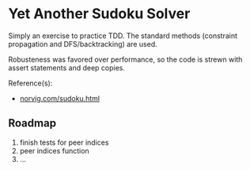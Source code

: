 
Yet Another Sudoku Solver
===================================================

Simply an exercise to practice TDD. The standard
methods (constraint propagation and DFS/backtracking)
are used.

Robusteness was favored over performance,
so the code is strewn with assert statements and
deep copies.

Reference(s):
* [norvig.com/sudoku.html](http://norvig.com/sudoku.html)

Roadmap
---------------------------------------------------
1) finish tests for peer indices
2) peer indices function
3) ...

